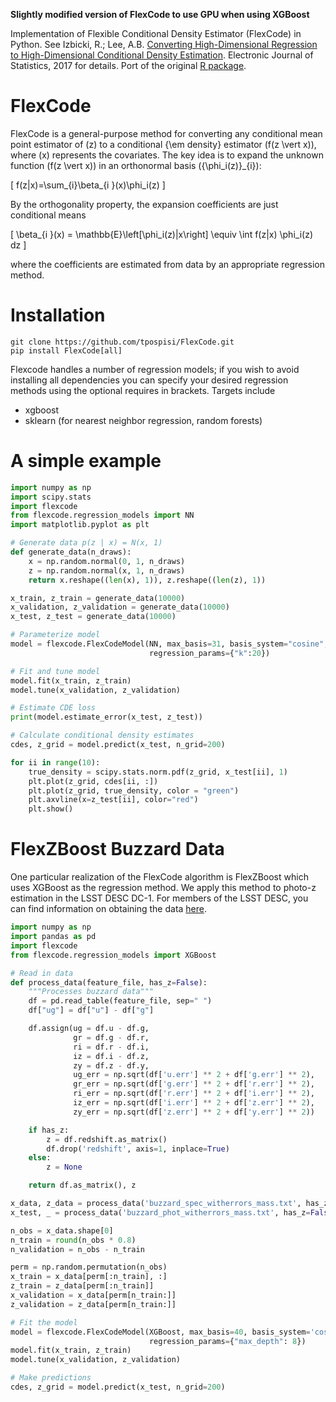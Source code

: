 **Slightly modified version of FlexCode to use GPU when using XGBoost**

Implementation of Flexible Conditional Density Estimator (FlexCode) in Python. See Izbicki, R.; Lee, A.B. [Converting High-Dimensional Regression to High-Dimensional Conditional Density Estimation](https://projecteuclid.org/euclid.ejs/1499133755). Electronic Journal of Statistics, 2017 for details. Port of the original [R package](https://github.com/rizbicki/FlexCoDE).


# FlexCode

FlexCode is a general-purpose method for converting any conditional mean point estimator of \(z\) to a conditional {\em density} estimator \(f(z \vert x)\), where \(x\) represents the covariates. The key idea is to expand the unknown function \(f(z \vert x)\) in an orthonormal basis \(\{\phi_i(z)\}_{i}\):

\[ f(z|x)=\sum_{i}\beta_{i }(x)\phi_i(z) \]

By the orthogonality property, the expansion coefficients are just conditional means

\[ \beta_{i }(x) = \mathbb{E}\left[\phi_i(z)|x\right] \equiv \int f(z|x) \phi_i(z) dz \]

where the coefficients are estimated from data by an appropriate regression method.


# Installation

```shell
git clone https://github.com/tpospisi/FlexCode.git
pip install FlexCode[all]
```

Flexcode handles a number of regression models; if you wish to avoid installing all dependencies you can specify your desired regression methods using the optional requires in brackets. Targets include

-   xgboost
-   sklearn (for nearest neighbor regression, random forests)


# A simple example

```python
import numpy as np
import scipy.stats
import flexcode
from flexcode.regression_models import NN
import matplotlib.pyplot as plt

# Generate data p(z | x) = N(x, 1)
def generate_data(n_draws):
    x = np.random.normal(0, 1, n_draws)
    z = np.random.normal(x, 1, n_draws)
    return x.reshape((len(x), 1)), z.reshape((len(z), 1))

x_train, z_train = generate_data(10000)
x_validation, z_validation = generate_data(10000)
x_test, z_test = generate_data(10000)

# Parameterize model
model = flexcode.FlexCodeModel(NN, max_basis=31, basis_system="cosine",
                               regression_params={"k":20})

# Fit and tune model
model.fit(x_train, z_train)
model.tune(x_validation, z_validation)

# Estimate CDE loss
print(model.estimate_error(x_test, z_test))

# Calculate conditional density estimates
cdes, z_grid = model.predict(x_test, n_grid=200)

for ii in range(10):
    true_density = scipy.stats.norm.pdf(z_grid, x_test[ii], 1)
    plt.plot(z_grid, cdes[ii, :])
    plt.plot(z_grid, true_density, color = "green")
    plt.axvline(x=z_test[ii], color="red")
    plt.show()

```


# FlexZBoost Buzzard Data

One particular realization of the FlexCode algorithm is FlexZBoost which uses XGBoost as the regression method. We apply this method to photo-z estimation in the LSST DESC DC-1. For members of the LSST DESC, you can find information on obtaining the data [here](https://confluence.slac.stanford.edu/pages/viewpage.action?spaceKey=LSSTDESC&title=DC1+resources).

```python
import numpy as np
import pandas as pd
import flexcode
from flexcode.regression_models import XGBoost

# Read in data
def process_data(feature_file, has_z=False):
    """Processes buzzard data"""
    df = pd.read_table(feature_file, sep=" ")
    df["ug"] = df["u"] - df["g"]

    df.assign(ug = df.u - df.g,
              gr = df.g - df.r,
              ri = df.r - df.i,
              iz = df.i - df.z,
              zy = df.z - df.y,
              ug_err = np.sqrt(df['u.err'] ** 2 + df['g.err'] ** 2),
              gr_err = np.sqrt(df['g.err'] ** 2 + df['r.err'] ** 2),
              ri_err = np.sqrt(df['r.err'] ** 2 + df['i.err'] ** 2),
              iz_err = np.sqrt(df['i.err'] ** 2 + df['z.err'] ** 2),
              zy_err = np.sqrt(df['z.err'] ** 2 + df['y.err'] ** 2))

    if has_z:
        z = df.redshift.as_matrix()
        df.drop('redshift', axis=1, inplace=True)
    else:
        z = None

    return df.as_matrix(), z

x_data, z_data = process_data('buzzard_spec_witherrors_mass.txt', has_z=True)
x_test, _ = process_data('buzzard_phot_witherrors_mass.txt', has_z=False)

n_obs = x_data.shape[0]
n_train = round(n_obs * 0.8)
n_validation = n_obs - n_train

perm = np.random.permutation(n_obs)
x_train = x_data[perm[:n_train], :]
z_train = z_data[perm[:n_train]]
x_validation = x_data[perm[n_train:]]
z_validation = z_data[perm[n_train:]]

# Fit the model
model = flexcode.FlexCodeModel(XGBoost, max_basis=40, basis_system='cosine',
                               regression_params={"max_depth": 8})
model.fit(x_train, z_train)
model.tune(x_validation, z_validation)

# Make predictions
cdes, z_grid = model.predict(x_test, n_grid=200)

```
